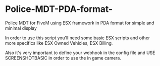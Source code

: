 # Police-MDT-PDA-format-
Police MDT for FiveM using ESX framework in PDA format for simple and minimal display

In order to use this script you'll need some basic ESX scripts and other more specifics like ESX Owned Vehicles, ESX Billing.

Also it's very important to define your webhook in the config file and USE SCREENSHOTBASIC in order to use the in game camera.
